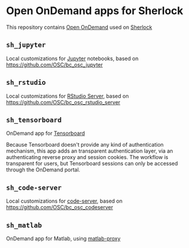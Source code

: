 # Open OnDemand apps for Sherlock

This repository contains [Open OnDemand](https://openondemand.org/) used on
[Sherlock](https://www.sherlock.stanford.edu)

## `sh_jupyter`

Local customizations for [Jupyter](https://jupyter.org/) notebooks, based on
https://github.com/OSC/bc_osc_jupyter

## `sh_rstudio`

Local customizations for [RStudio
Server](https://rstudio.com/products/rstudio/), based on
https://github.com/OSC/bc_osc_rstudio_server

## `sh_tensorboard`

OnDemand app for [Tensorboard](https://www.tensorflow.org/tensorboard)

Because Tensorboard doesn't provide any kind of authentication mechanism, this
app adds an transparent authentication layer, via an authenticating reverse
proxy and session cookies. The workflow is transparent for users, but
Tensorboard sessions can only be accessed through the OnDemand portal. 

## `sh_code-server`

Local customizations for [code-server](https://coder.com/docs/code-server),
based on https://github.com/OSC/bc_osc_codeserver

## `sh_matlab`

OnDemand app for Matlab, using
[matlab-proxy](https://github.com/mathworks/matlab-proxy)



